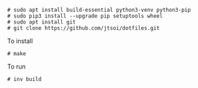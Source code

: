 ```
# sudo apt install build-essential python3-venv python3-pip
# sudo pip3 install --upgrade pip setuptools wheel
# sudo apt install git
# git clone https://github.com/jtsoi/dotfiles.git
```

To install 
```
# make
```


To run
```
# inv build
```